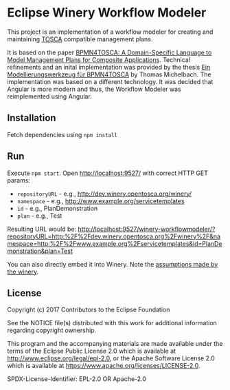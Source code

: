 # Eclipse Winery Workflow Modeler

This project is an implementation of a workflow modeler for creating and maintaining [TOSCA] compatible management plans.

It is based on the paper [BPMN4TOSCA: A Domain-Specific Language to Model Management Plans for Composite Applications].
Technical refinements and an inital implementation was provided by the thesis [Ein Modellierungswerkzeug für BPMN4TOSCA] by Thomas Michelbach.
The implementation was based on a different technology.
It was decided that Angular is more modern and thus, the Workflow Modeler was reimplemented using Angular.

## Installation

  Fetch dependencies using `npm install`

## Run

Execute `npm start`.
Open <http://localhost:9527/> with correct HTTP GET params:

- `repositoryURL` - e.g., http://dev.winery.opentosca.org/winery/
- `namespace` - e.g., http://www.example.org/servicetemplates
- `id` - e.g., PlanDemonstration
- `plan` - e.g., Test

Resulting URL would be: <http://localhost:9527/winery-workflowmodeler/?repositoryURL=http:%2F%2Fdev.winery.opentosca.org%2Fwinery%2F&namespace=http:%2F%2Fwww.example.org%2Fservicetemplates&id=PlanDemonstration&plan=Test>

You can also directly embed it into Winery. Note the [assumptions made by the winery](../org.eclipse.winery.repository.ui/README.md).


## License

Copyright (c) 2017 Contributors to the Eclipse Foundation

See the NOTICE file(s) distributed with this work for additional
information regarding copyright ownership.

This program and the accompanying materials are made available under the
terms of the Eclipse Public License 2.0 which is available at
http://www.eclipse.org/legal/epl-2.0, or the Apache Software License 2.0
which is available at https://www.apache.org/licenses/LICENSE-2.0.

SPDX-License-Identifier: EPL-2.0 OR Apache-2.0

 [Ein Modellierungswerkzeug für BPMN4TOSCA]: http://elib.uni-stuttgart.de/opus/volltexte/2015/9943/
 [TOSCA]: https://www.oasis-open.org/committees/tosca/
 [BPMN4TOSCA: A Domain-Specific Language to Model Management Plans for Composite Applications]: https://link.springer.com/chapter/10.1007/978-3-642-33155-8_4
